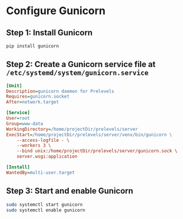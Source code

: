 # Configure Gunicorn

## Step 1: Install Gunicorn

```bash
pip install gunicorn
```

## Step 2: Create a Gunicorn service file at `/etc/systemd/system/gunicorn.service`

```ini
[Unit]
Description=gunicorn daemon for Prelevels
Requires=gunicorn.socket
After=network.target

[Service]
User=root
Group=www-data
WorkingDirectory=/home/projectDir/prelevels/server
ExecStart=/home/projectDir/prelevels/server/venv/bin/gunicorn \
    --access-logfile - \
    --workers 3 \
    --bind unix:/home/projectDir/prelevels/server/gunicorn.sock \
    server.wsgi:application

[Install]
WantedBy=multi-user.target
```

## Step 3: Start and enable Gunicorn

```bash
sudo systemctl start gunicorn
sudo systemctl enable gunicorn
```
